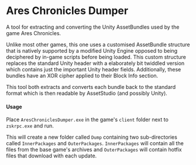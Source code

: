 # Ares Chronicles Dumper

A tool for extracting and converting the Unity AssetBundles used by the game Ares Chronicles.

Unlike most other games, this one uses a customised AssetBundle structure that is natively supported by a modified Unity Engine opposed to being deciphered by in-game scripts before being loaded. This custom structure replaces the standard Unity header with a elaborately bit twiddled version which contains just the important Unity header fields. Additionally, these bundles have an XOR cipher applied to their Block Info section.

This tool both extracts and converts each bundle back to the standard format which is then readable by AssetStudio (and possibly Unity).

#### Usage

Place `AresChroniclesDumper.exe` in the game's `client` folder next to `zskrpc.exe` and run.

This will create a new folder called `Dump` containing two sub-directories called `InnerPackages` and `OuterPackages`. `InnerPackages` will contain all the files from the base game's archives and `OuterPackages` will contain hotfix files that download with each update.